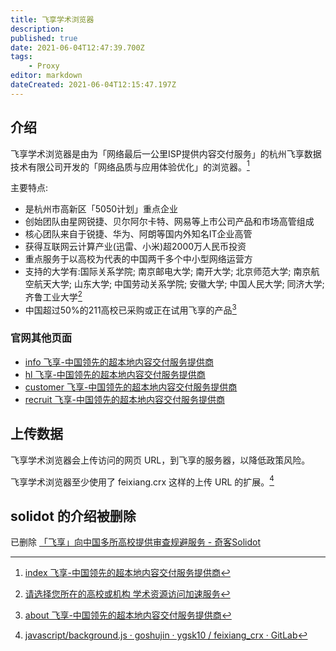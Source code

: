 ```yaml
---
title: 飞享学术浏览器
description: 
published: true
date: 2021-06-04T12:47:39.700Z
tags:
    - Proxy
editor: markdown
dateCreated: 2021-06-04T12:15:47.197Z
---
```


## 介绍

飞享学术浏览器是由为「网络最后一公里ISP提供内容交付服务」的杭州飞享数据技术有限公司开发的「网络品质与应用体验优化」的浏览器。[^iff_mp]

[^iff_mp]: [index 飞享-中国领先的超本地内容交付服务提供商](https://web.archive.org/web/20210530094050/http://ifeixiang.com/)

主要特点:

+ 是杭州市高新区「5050计划」重点企业
+ 创始团队由星网锐捷、贝尔阿尔卡特、网易等上市公司产品和市场高管组成
+ 核心团队来自于锐捷、华为、阿朗等国内外知名IT企业高管
+ 获得互联网云计算产业(迅雷、小米)超2000万人民币投资
+ 重点服务于以高校为代表的中国两千多个中小型网络运营方
+ 支持的大学有:国际关系学院; 南京邮电大学; 南开大学; 北京师范大学; 南京航空航天大学; 山东大学; 中国劳动关系学院; 安徽大学; 中国人民大学; 同济大学; 齐鲁工业大学[^iff_login]
+ 中国超过50%的211高校已采购或正在试用飞享的产品[^iff_about]

[^iff_login]: [请选择您所在的高校或机构 学术资源访问加速服务](https://web.archive.org/web/20210529112557/https://wos.ifeixiang.com/login)

[^iff_about]: [about 飞享-中国领先的超本地内容交付服务提供商](https://web.archive.org/web/20210530094104/http://ifeixiang.com/about/fx.html)

<!--
软件下载地址: [cda23c854490b8fc19cd7ac59b57/3013cecb-db60-4998-80bf-caf0c1638c78.zip](https://web.archive.org/web/20210527100650/https://xxb.nankai.edu.cn/_upload/article/files/33/b7/cda23c854490b8fc19cd7ac59b57/3013cecb-db60-4998-80bf-caf0c1638c78.zip)
软件使用说明: [关于开通海外学术资源优化服务的通知 中国劳动关系学院图书馆（博物馆）](https://web.archive.org/web/20210529030808if_/http://lib.culr.edu.cn:9001//news/newsdetail.aspx?pid=0&coid=741)

+ [关于重新开放海外学术资源优化服务（原极速星网浏览器）的通知](https://web.archive.org/web/20210529112609/https://xxb.nankai.edu.cn/2020/1221/c4994a328704/page.htm)
+ [“2020•阅读相伴•书香战疫”读者服务月系列活动——图书馆新推海外资源访问新方法——不用翻墙也能访问谷歌学术、维基百科等资源](https://web.archive.org/web/20210219150259/https://library.bua.edu.cn/html/library/library_5/20200611073333555819283/20200611073333555819283.html)
+ [关于开展国际互联网访问提升工程建设的通知](https://web.archive.org/web/20210529112604/https://xxhc.nuaa.edu.cn/2020/1223/c13515a226067/page.htm)
+ [跨境网络服务成企业刚需，极速星网以技术赋能跨境业务-站长之家](https://web.archive.org/web/20200702125405/https://www.chinaz.com/2020/0309/1116032.shtml)
+ [破解跨境企业上网难题，极速星网受认可 - 极客公园](https://web.archive.org/web/20210604124057/https://www.geekpark.net/news/256658)

“致远”国际访问加速服务、“凌云”VPN、“智周”飞享学术浏览器: [关于开展国际互联网访问提升工程建设的通知](https://web.archive.org/web/20210529112604/https://xxhc.nuaa.edu.cn/2020/1223/c13515a226067/page.htm)
-->


### 官网其他页面

+ [info 飞享-中国领先的超本地内容交付服务提供商](https://web.archive.org/web/20210604100552/http://ifeixiang.com/about/info.html)
+ [hl 飞享-中国领先的超本地内容交付服务提供商](https://web.archive.org/web/20210604100734/http://ifeixiang.com/product/hl.html)
+ [customer 飞享-中国领先的超本地内容交付服务提供商](https://web.archive.org/web/20210604114911/http://ifeixiang.com/about/customer.html)
+ [recruit 飞享-中国领先的超本地内容交付服务提供商](https://web.archive.org/web/20210604114910/http://ifeixiang.com/about/recruit.html)

## 上传数据

飞享学术浏览器会上传访问的网页 URL，到飞享的服务器，以降低政策风险。

飞享学术浏览器至少使用了 feixiang.crx 这样的上传 URL 的扩展。[^crx]

[^crx]: [javascript/background.js · goshujin · ygsk10 / feixiang_crx · GitLab](https://web.archive.org/web/20210604084408/https://gitlab.com/ygsk10/feixiang_crx/-/blob/goshujin/javascript/background.js)

## solidot 的介绍被删除

已删除 [「飞享」向中国多所高校提供审查规避服务 - 奇客Solidot](https://web.archive.org/web/20210529112537/https://www.solidot.org/story?sid=67888)
